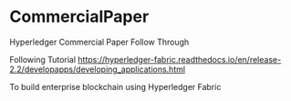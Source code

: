 # CommercialPaper
Hyperledger Commercial Paper Follow Through

Following Tutorial https://hyperledger-fabric.readthedocs.io/en/release-2.2/developapps/developing_applications.html

To build enterprise blockchain using Hyperledger Fabric

